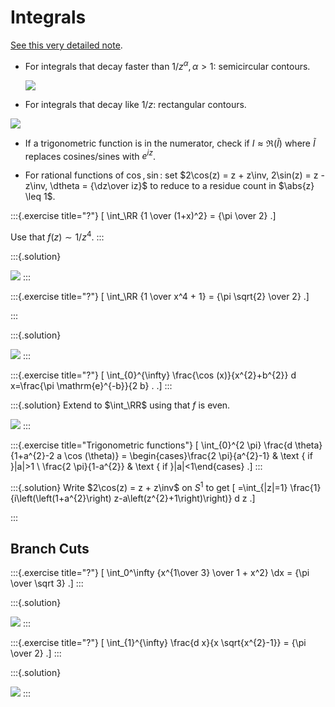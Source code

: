 # Integrals

[See this very detailed note](https://math.mit.edu/~jorloff/18.04/notes/topic9.pdf).

- For integrals that decay faster than $1/z^\alpha, \alpha>1$: semicircular contours.

  ![](2021-07-29_18-37-57.png)

-  For integrals that decay like $1/z$: rectangular contours.

  ![](2021-07-29_18-38-24.png)

- If a trigonometric function is in the numerator, check if $I \approx \Re(\tilde I)$ where $\tilde I$ replaces cosines/sines with $e^{iz}$.

- For rational functions of $\cos, \sin$: set $2\cos(z) = z + z\inv, 2\sin(z) = z - z\inv, \dtheta = {\dz\over iz}$ to reduce to a residue count in $\abs{z} \leq 1$.

:::{.exercise title="?"}
\[
\int_\RR {1 \over (1+x)^2} = {\pi \over 2}
.\]

Use that $f(z) \sim 1/z^4$.
:::

:::{.solution}

![](2021-07-29_18-40-40.png)
:::

:::{.exercise title="?"}
\[
\int_\RR {1 \over x^4 + 1} = {\pi \sqrt{2} \over 2}
.\]

:::

:::{.solution}

![](2021-07-29_18-41-05.png)
:::


:::{.exercise title="?"}
\[
\int_{0}^{\infty} \frac{\cos (x)}{x^{2}+b^{2}} d x=\frac{\pi \mathrm{e}^{-b}}{2 b} .
.\]
:::


:::{.solution}
Extend to $\int_\RR$ using that $f$ is even.

![](2021-07-29_18-42-38.png)
:::


:::{.exercise title="Trigonometric functions"}
\[
\int_{0}^{2 \pi} \frac{d \theta}{1+a^{2}-2 a \cos (\theta)}
= \begin{cases}\frac{2 \pi}{a^{2}-1} & \text { if }|a|>1 \\ \frac{2 \pi}{1-a^{2}} & \text { if }|a|<1\end{cases}
.\]
:::


:::{.solution}
Write $2\cos(z) = z + z\inv$ on $S^1$ to get
\[
=\int_{|z|=1} \frac{1}{i\left(\left(1+a^{2}\right) z-a\left(z^{2}+1\right)\right)} d z
.\]

:::

## Branch Cuts


:::{.exercise title="?"}
\[
\int_0^\infty {x^{1\over 3} \over 1 + x^2} \dx = {\pi \over \sqrt 3}
.\]
:::

:::{.solution}

![](2021-07-29_18-51-17.png)
:::


:::{.exercise title="?"}
\[
\int_{1}^{\infty} \frac{d x}{x \sqrt{x^{2}-1}} = {\pi \over 2}
.\]
:::


:::{.solution}

![](2021-07-29_18-53-35.png)
:::





